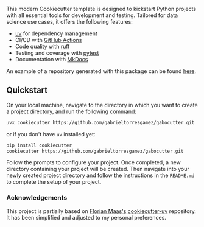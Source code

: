 This modern Cookiecutter template is designed to kickstart Python projects with all essential tools for development and testing. Tailored for data science use cases, it offers the following features:

- [uv](https://docs.astral.sh/uv/) for dependency management
- CI/CD with [GitHub Actions](https://github.com/features/actions)
- Code quality with [ruff](https://github.com/charliermarsh/ruff)
- Testing and coverage with [pytest](https://docs.pytest.org/en/7.1.x/)
- Documentation with [MkDocs](https://www.mkdocs.org/)

An example of a repository generated with this package can be found [here](https://github.com/gabrieltorresgamez/gabocutter-example).

## Quickstart

On your local machine, navigate to the directory in which you want to
create a project directory, and run the following command:

```bash
uvx cookiecutter https://github.com/gabrieltorresgamez/gabocutter.git
```

or if you don't have `uv` installed yet:

```bash
pip install cookiecutter
cookiecutter https://github.com/gabrieltorresgamez/gabocutter.git
```

Follow the prompts to configure your project. Once completed, a new directory containing your project will be created. Then navigate into your newly created project directory and follow the instructions in the `README.md` to complete the setup of your project.

### Acknowledgements

This project is partially based on [Florian Maas's](https://github.com/fpgmaas)
[cookiecutter-uv](https://github.com/fpgmaas/cookiecutter-uv)
repository. It has been simplified and adjusted to my personal preferences.

